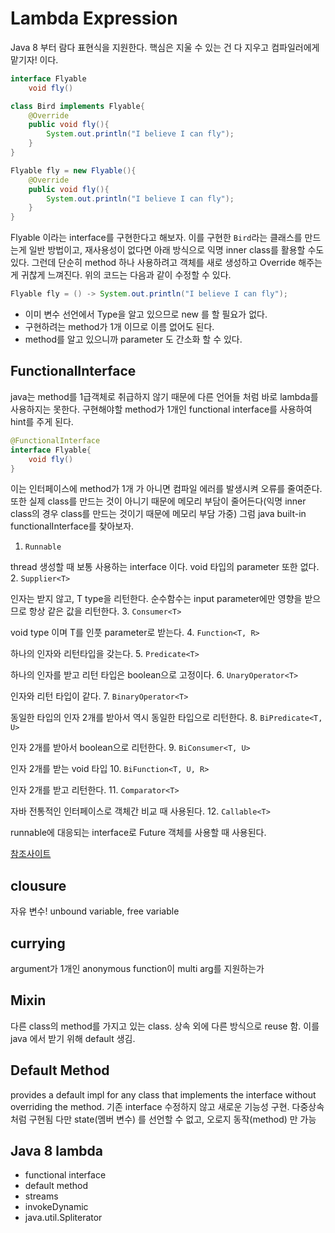 # Lambda Expression

Java 8 부터 람다 표현식을 지원한다.
핵심은 지울 수 있는 건 다 지우고 컴파일러에게 맡기자! 이다.

```java
interface Flyable
    void fly()

class Bird implements Flyable{
    @Override
    public void fly(){
        System.out.println("I believe I can fly");
    }
}

Flyable fly = new Flyable(){
    @Override
    public void fly(){
        System.out.println("I believe I can fly");
    }
}
```

Flyable 이라는 interface를 구현한다고 해보자. 이를 구현한 ``Bird``라는 클래스를 만드는게 일반 방법이고,
재사용성이 없다면 아래 방식으로 익명 inner class를 활용할 수도 있다. 그런데 단순히 method 하나 사용하려고
객체를 새로 생성하고 Override 해주는 게 귀찮게 느껴진다. 위의 코드는 다음과 같이 수정할 수 있다.

```java
Flyable fly = () -> System.out.println("I believe I can fly");
```

- 이미 변수 선언에서 Type을 알고 있으므로 new 를 할 필요가 없다.
- 구현하려는 method가 1개 이므로 이름 없어도 된다.
- method를 알고 있으니까 parameter 도 간소화 할 수 있다.

## FunctionalInterface

java는 method를 1급객체로 취급하지 않기 때문에 다른 언어들 처럼 바로 lambda를 사용하지는 못한다.
구현해야할 method가 1개인 functional interface를 사용하여 hint를 주게 된다.

```java
@FunctionalInterface
interface Flyable{
    void fly()
}
```

이는 인터페이스에 method가 1개 가 아니면 컴파일 에러를 발생시켜 오류를 줄여준다.
또한 실제 class를 만드는 것이 아니기 때문에 메모리 부담이 줄어든다(익명 inner class의 경우 class를 만드는 것이기 때문에 메모리 부담 가중)
그럼 java built-in functionalInterface를 찾아보자.

1. ``Runnable``

thread 생성할 때 보통 사용하는 interface 이다.
void 타입의 parameter 또한 없다.
2. ``Supplier<T>``

인자는 받지 않고, T type을 리턴한다. 순수함수는 input parameter에만 영향을 받으므로
항상 같은 값을 리턴한다.
3. ``Consumer<T>``

void type 이며 T를 인풋 parameter로 받는다.
4. ``Function<T, R>``

하나의 인자와 리턴타입을 갖는다.
5. ``Predicate<T>``

하나의 인자를 받고 리턴 타입은 boolean으로 고정이다.
6. ``UnaryOperator<T>``

인자와 리턴 타입이 같다.
7. ``BinaryOperator<T>``

동일한 타입의 인자 2개를 받아서 역시 동일한 타입으로 리턴한다.
8. ``BiPredicate<T, U>``

인자 2개를 받아서 boolean으로 리턴한다.
9. ``BiConsumer<T, U>``

인자 2개를 받는 void 타입
10. ``BiFunction<T, U, R>``

인자 2개를 받고 리턴한다.
11. ``Comparator<T>``

자바 전통적인 인터페이스로 객체간 비교 때 사용된다.
12. ``Callable<T>``

runnable에 대응되는 interface로 Future 객체를 사용할 때 사용된다.

[참조사이트](http://multifrontgarden.tistory.com/125?category=471239)

## clousure

자유 변수! unbound variable, free variable

## currying

argument가 1개인 anonymous function이 multi arg를 지원하는가

## Mixin

다른 class의 method를 가지고 있는 class. 상속 외에 다른 방식으로 reuse 함. 
이를 java 에서 받기 위해 default 생김.

## Default Method

provides a default impl for any class that implements the interface without overriding the method.
기존 interface 수정하지 않고 새로운 기능성 구현. 다중상속처럼 구현됨
다만 state(멤버 변수) 를 선언할 수 없고, 오로지 동작(method) 만 가능

## Java 8 lambda

- functional interface
- default method
- streams
- invokeDynamic
- java.util.Spliterator